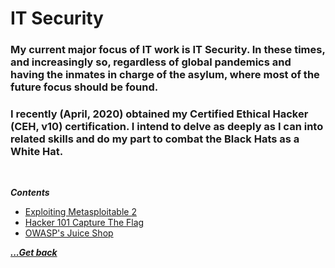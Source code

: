 # IT Security

### My current major focus of IT work is IT Security. In these times, and increasingly so, regardless of global pandemics and having the inmates in charge of the asylum, where most of the future focus should be found.

### I recently (April, 2020) obtained my Certified Ethical Hacker (CEH, v10) certification. I intend to delve as deeply as I can into related skills and do my part to combat the Black Hats as a White Hat.

<br>

***Contents***

- [Exploiting Metasploitable 2](exploiting-metasploitable2.md)
- [Hacker 101 Capture The Flag](hacker101s-capture-the-flag.md)
- [OWASP's Juice Shop](owasps-juice-shop.md)

[***...Get back***](..)
